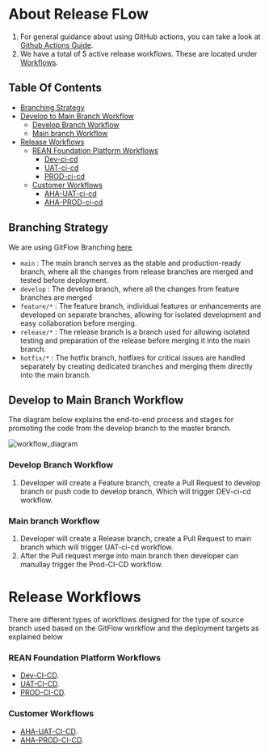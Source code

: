 # About Release FLow

1. For general guidance about using GitHub actions, you can take a look at [Github Actions Guide](https://docs.github.com/en/actions/guides). 
2. We have a total of 5 active release workflows. These are located under [Workflows](https://github.com/REAN-Foundation/reancare-service/tree/develop/.github/workflows).


## Table Of Contents
- [Branching Strategy](#Branching-Strategy)
- [Develop to Main Branch Workflow](#Develop-to-Main-branch-Workflow)
  - [Develop Branch Workflow](#Develop-Branch-Workflow)
  - [Main branch Workflow](#Main-branch-Workflow)
- [Release Workflows](#Release-Workflows)
  - [REAN Foundation Platform Workflows](#REAN-Foundation-Platform-Workflows)
     - [Dev-ci-cd](#Dev-ci-cd)
     - [UAT-ci-cd](#UAT-ci-cd)
     - [PROD-ci-cd](#PROD-ci-cd)
  - [Customer Workflows](#Customer-Workflows)
     - [AHA-UAT-ci-cd](#AHA-UAT-ci-cd)
     - [AHA-PROD-ci-cd](#AHA-PROD-ci-cd)



## Branching Strategy

We are using GitFlow Branching [here](https://www.atlassian.com/git/tutorials/comparing-workflows/gitflow-workflow).

* ```main``` : The main branch serves as the stable and production-ready branch, where all the changes from release branches are merged and tested before deployment.
* ```develop``` : The develop branch, where all the changes from feature branches are merged 
* ```feature/*``` : The feature branch, individual features or enhancements are developed on separate branches, allowing for isolated development and easy collaboration before merging.
* ```release/*``` : The release branch is a branch used for allowing isolated testing and preparation of the release before merging it into the main branch.
* ```hotfix/*``` : The hotfix branch, hotfixes for critical issues are handled separately by creating dedicated branches and merging them directly into the main branch.

## Develop to Main Branch Workflow

The diagram below explains the end-to-end process and stages for promoting the code from the develop branch to the master branch.

![workflow_diagram](https://github.com/REAN-Foundation/rean-health-guru-app/blob/feature/flow_documentation/res/images/release_docs_images/reanhealth-guru_workflow.png?raw=true)

### Develop Branch Workflow

1. Developer will create a Feature branch, create a Pull Request to develop branch or push code to develop branch, Which will trigger DEV-ci-cd workflow.

### Main branch Workflow

1. Developer will create a Release branch, create a Pull Request to main branch which will trigger UAT-ci-cd workflow.
2. After the Pull request merge into main branch then developer can manullay trigger the Prod-CI-CD workflow.
 
 
# Release Workflows 
 
There are different types of workflows designed for the type of source branch used based on the GitFlow workflow and the deployment targets as explained below

### REAN Foundation Platform Workflows

* [Dev-CI-CD](./release_docs/REAN_Platform_Deployment_Workflows.md#Dev-CI-CD).
* [UAT-CI-CD](./release_docs/REAN_Platform_Deployment_Workflows.md#UAT-CI-CD).
* [PROD-CI-CD](./release_docs/REAN_Platform_Deployment_Workflows.md#PROD-CI-CD).

### Customer Workflows

* [AHA-UAT-CI-CD](./release_docs/AHA_Platform_Deployment_Workflows.md#AHA-UAT-CI-CD).
* [AHA-PROD-CI-CD](./release_docs/AHA_Platform_Deployment_Workflows.md#AHA-UAT-CI-CD#AHA-PROD-CI-CD).
